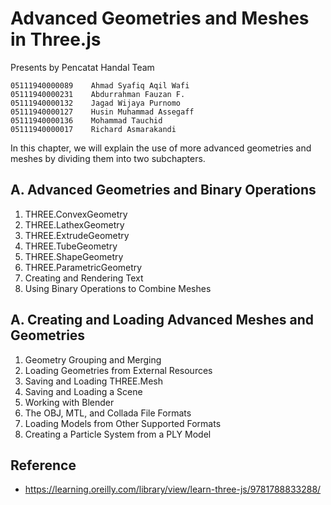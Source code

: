 # Advanced Geometries and Meshes in Three.js

Presents by Pencatat Handal Team

```
05111940000089    Ahmad Syafiq Aqil Wafi
05111940000231    Abdurrahman Fauzan F.
05111940000132    Jagad Wijaya Purnomo
05111940000127    Husin Muhammad Assegaff
05111940000136    Mohammad Tauchid
05111940000017    Richard Asmarakandi
```

In this chapter, we will explain the use of more advanced geometries and meshes by dividing them into two subchapters.

## A. Advanced Geometries and Binary Operations

1. THREE.ConvexGeometry
2. THREE.LathexGeometry
3. THREE.ExtrudeGeometry
4. THREE.TubeGeometry
5. THREE.ShapeGeometry
6. THREE.ParametricGeometry
7. Creating and Rendering Text
8. Using Binary Operations to Combine Meshes

## A. Creating and Loading Advanced Meshes and Geometries

1. Geometry Grouping and Merging
2. Loading Geometries from External Resources
3. Saving and Loading THREE.Mesh
4. Saving and Loading a Scene
5. Working with Blender
6. The OBJ, MTL, and Collada File Formats
7. Loading Models from Other Supported Formats
8. Creating a Particle System from a PLY Model

## Reference

- https://learning.oreilly.com/library/view/learn-three-js/9781788833288/
